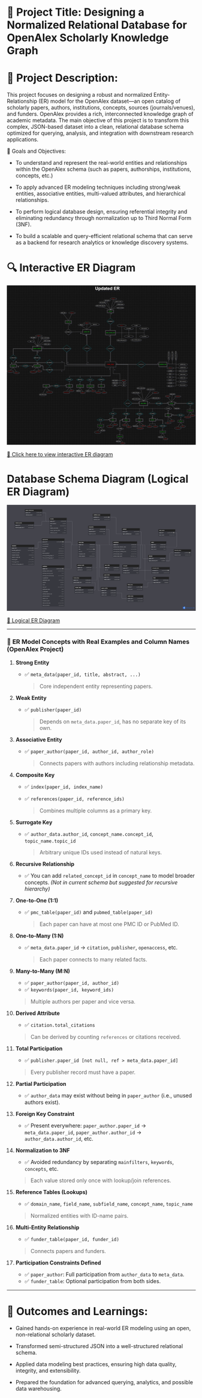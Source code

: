 # 📘 Project Title: Designing a Normalized Relational Database for OpenAlex Scholarly Knowledge Graph

# 📄 Project Description:

This project focuses on designing a robust and normalized Entity-Relationship (ER) model for the OpenAlex dataset—an open catalog of scholarly papers, authors, institutions, concepts, sources (journals/venues), and funders. OpenAlex provides a rich, interconnected knowledge graph of academic metadata. The main objective of this project is to transform this complex, JSON-based dataset into a clean, relational database schema optimized for querying, analysis, and integration with downstream research applications.

📌 Goals and Objectives:

- To understand and represent the real-world entities and relationships within the OpenAlex schema (such as papers, authorships, institutions, concepts, etc.)

- To apply advanced ER modeling techniques including strong/weak entities, associative entities, multi-valued attributes, and hierarchical relationships.

- To perform logical database design, ensuring referential integrity and eliminating redundancy through normalization up to Third Normal Form (3NF).

- To build a scalable and query-efficient relational schema that can serve as a backend for research analytics or knowledge discovery systems.


# 🔍 Interactive ER Diagram

![ER Diagram Preview](https://github.com/Gowtham-AI25/Finance_research_papers_database/blob/main/Finance_research_paper_image.jpg)

[📄 Click here to view interactive ER diagram](https://gowtham-ai25.github.io/Finance_research_papers_database/Finance_research_paper_11.drawio.html)

# Database Schema Diagram (Logical ER Diagram)

![Database Schema Diagram](https://github.com/Gowtham-AI25/Finance_research_papers_database/blob/main/Openalex_finance_database_dbml.png)

[📄 Logical ER Diagram ](https://gowtham-ai25.github.io/Finance_research_papers_database/openalex_database_dbml_diagram.html)


---

### 🔑 **ER Model Concepts with Real Examples and Column Names (OpenAlex Project)**

1. **Strong Entity**

   * ✅ `meta_data(paper_id, title, abstract, ...)`

     > Core independent entity representing papers.

2. **Weak Entity**

   * ✅ `publisher(paper_id)`

     > Depends on `meta_data.paper_id`, has no separate key of its own.

3. **Associative Entity**

   * ✅ `paper_author(paper_id, author_id, author_role)`

     > Connects papers with authors including relationship metadata.

4. **Composite Key**

   * ✅ `index(paper_id, index_name)`
   * ✅ `references(paper_id, reference_ids)`

     > Combines multiple columns as a primary key.

5. **Surrogate Key**

   * ✅ `author_data.author_id`, `concept_name.concept_id`, `topic_name.topic_id`

     > Arbitrary unique IDs used instead of natural keys.

6. **Recursive Relationship**

   * ✅ You can add `related_concept_id` in `concept_name` to model broader concepts.
     *(Not in current schema but suggested for recursive hierarchy)*


7. **One-to-One (1:1)**

   * ✅ `pmc_table(paper_id)` and `pubmed_table(paper_id)`

     > Each paper can have at most one PMC ID or PubMed ID.

8. **One-to-Many (1\:N)**

   * ✅ `meta_data.paper_id` → `citation`, `publisher`, `openaccess`, etc.

     > Each paper connects to many related facts.

9. **Many-to-Many (M\:N)**

    * ✅ `paper_author(paper_id, author_id)`
    * ✅ `keywords(paper_id, keyword_ids)`

    > Multiple authors per paper and vice versa.

10. **Derived Attribute**

    * ✅ `citation.total_citations`

    > Can be derived by counting `references` or citations received.

11. **Total Participation**

    * ✅ `publisher.paper_id [not null, ref > meta_data.paper_id]`

    > Every publisher record must have a paper.

12. **Partial Participation**

    * ✅ `author_data` may exist without being in `paper_author` (i.e., unused authors exist).

13. **Foreign Key Constraint**

    * ✅ Present everywhere:
      `paper_author.paper_id` → `meta_data.paper_id`,
      `paper_author.author_id` → `author_data.author_id`, etc.

14. **Normalization to 3NF**

    * ✅ Avoided redundancy by separating `mainfilters`, `keywords`, `concepts`, etc.

    > Each value stored only once with lookup/join references.

15. **Reference Tables (Lookups)**

    * ✅ `domain_name`, `field_name`, `subfield_name`, `concept_name`, `topic_name`

    > Normalized entities with ID-name pairs.

16. **Multi-Entity Relationship**

    * ✅ `funder_table(paper_id, funder_id)`

    > Connects papers and funders.

17. **Participation Constraints Defined**

    * ✅ `paper_author`: Full participation from `author_data` to `meta_data`.
    * ✅ `funder_table`: Optional participation from both sides.

---


# 🧠 Outcomes and Learnings:

- Gained hands-on experience in real-world ER modeling using an open, non-relational scholarly dataset.

- Transformed semi-structured JSON into a well-structured relational schema.

- Applied data modeling best practices, ensuring high data quality, integrity, and extensibility.

- Prepared the foundation for advanced querying, analytics, and possible data warehousing.

